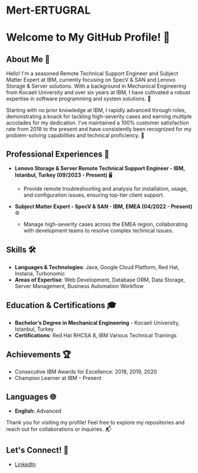 # Mert-ERTUGRAL
# Welcome to My GitHub Profile! 👋

## About Me 🚀
Hello! I'm a seasoned Remote Technical Support Engineer and Subject Matter Expert at IBM, currently focusing on SpecV & SAN and Lenovo Storage & Server solutions. With a background in Mechanical Engineering from Kocaeli University and over six years at IBM, I have cultivated a robust expertise in software programming and system solutions. 🌟

Starting with no prior knowledge at IBM, I rapidly advanced through roles, demonstrating a knack for tackling high-severity cases and earning multiple accolades for my dedication. I've maintained a 100% customer satisfaction rate from 2018 to the present and have consistently been recognized for my problem-solving capabilities and technical proficiency. 💼

## Professional Experiences 🔧
- **Lenovo Storage & Server Remote Technical Support Engineer - IBM, Istanbul, Turkey (09/2023 - Present)** 🖥️
  - Provide remote troubleshooting and analysis for installation, usage, and configuration issues, ensuring top-tier client support.

- **Subject Matter Expert - SpecV & SAN - IBM, EMEA (04/2022 - Present)** ⚙️
  - Manage high-severity cases across the EMEA region, collaborating with development teams to resolve complex technical issues.

## Skills 🛠️
- **Languages & Technologies**: Java, Google Cloud Platform, Red Hat, Instana, Turbonomic
- **Areas of Expertise**: Web Development, Database ORM, Data Storage, Server Management, Business Automation Workflow

## Education & Certifications 🎓
- **Bachelor’s Degree in Mechanical Engineering** - Kocaeli University, Istanbul, Turkey
- **Certifications**: Red Hat RHCSA 8, IBM Various Technical Trainings

## Achievements 🏆
- Consecutive IBM Awards for Excellence: 2018, 2019, 2020
- Champion Learner at IBM – Present

## Languages 🌐
- **English**: Advanced

Thank you for visiting my profile! Feel free to explore my repositories and reach out for collaborations or inquiries. 📬

## Let's Connect! 🤝
- [LinkedIn](https://www.linkedin.com/in/mertertugral/)

